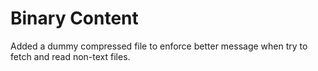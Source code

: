 # Binary Content
Added a dummy compressed file to enforce better message when try to fetch and read non-text files.

